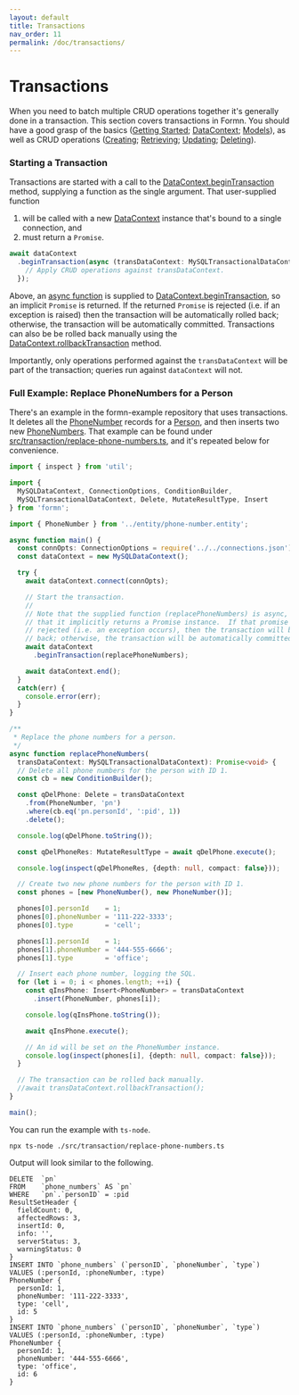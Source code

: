 ```yaml
---
layout: default
title: Transactions
nav_order: 11
permalink: /doc/transactions/
---
```


# Transactions

When you need to batch multiple CRUD operations together it's generally done
in a transaction.  This section covers transactions in Formn.  You should have
a good grasp of the basics ([Getting Started](../getting-started/);
[DataContext](../datacontext/); [Models](../models/)), as well as CRUD
operations ([Creating](../creating/); [Retrieving](../retrieving/);
[Updating](../updating/); [Deleting](../deleting)).

### Starting a Transaction

Transactions are started with a call to the
[DataContext.beginTransaction](../../api-doc/latest/classes/datacontext.html#begintransaction)
method, supplying a function as the single argument.  That user-supplied
function

1. will be called with a new
   [DataContext](../../api-doc/latest/classes/datacontext.html) instance that's
   bound to a single connection, and
2. must return a `Promise`.

```typescript
await dataContext
  .beginTransaction(async (transDataContext: MySQLTransactionalDataContext): Promise<void> => {
    // Apply CRUD operations against transDataContext.
  });
```

Above, an [async
function](https://developer.mozilla.org/en-US/docs/Web/JavaScript/Reference/Statements/async_function)
is supplied to
[DataContext.beginTransaction](../../api-doc/latest/classes/datacontext.html#begintransaction),
so an implicit `Promise` is returned.  If the returned `Promise` is rejected
(i.e. if an exception is raised) then the transaction will be automatically
rolled back; otherwise, the transaction will be automatically committed.
Transactions can also be be rolled back manually using the
[DataContext.rollbackTransaction](../../api-doc/latest/classes/mysqltransactionaldatacontext.html#rollbacktransaction)
method.

Importantly, only operations performed against the `transDataContext` will be
part of the transaction; queries run against `dataContext` will not.

### Full Example: Replace PhoneNumbers for a Person

There's an example in the formn-example repository that uses transactions.  It
deletes all the
[PhoneNumber](https://github.com/benbotto/formn-example/blob/master/src/entity/phone-number.entity.ts)
records for a
[Person](https://github.com/benbotto/formn-example/blob/master/src/entity/person.entity.ts),
and then inserts two new
[PhoneNumbers](https://github.com/benbotto/formn-example/blob/master/src/entity/phone-number.entity.ts).
That example can be found under
[src/transaction/replace-phone-numbers.ts](//github.com/benbotto/formn-example/blob/master/src/transaction/replace-phone-numbers.ts),
and it's repeated below for convenience.

```typescript
import { inspect } from 'util';

import {
  MySQLDataContext, ConnectionOptions, ConditionBuilder,
  MySQLTransactionalDataContext, Delete, MutateResultType, Insert
} from 'formn';

import { PhoneNumber } from '../entity/phone-number.entity';

async function main() {
  const connOpts: ConnectionOptions = require('../../connections.json');
  const dataContext = new MySQLDataContext();

  try {
    await dataContext.connect(connOpts);

    // Start the transaction.
    //
    // Note that the supplied function (replacePhoneNumbers) is async, meaning
    // that it implicitly returns a Promise instance.  If that promise is
    // rejected (i.e. an exception occurs), then the transaction will be rolled
    // back; otherwise, the transaction will be automatically committed.
    await dataContext
      .beginTransaction(replacePhoneNumbers);

    await dataContext.end();
  }
  catch(err) {
    console.error(err);
  }
}

/**
 * Replace the phone numbers for a person.
 */
async function replacePhoneNumbers(
  transDataContext: MySQLTransactionalDataContext): Promise<void> {
  // Delete all phone numbers for the person with ID 1.
  const cb = new ConditionBuilder();

  const qDelPhone: Delete = transDataContext
    .from(PhoneNumber, 'pn')
    .where(cb.eq('pn.personId', ':pid', 1))
    .delete();

  console.log(qDelPhone.toString());

  const qDelPhoneRes: MutateResultType = await qDelPhone.execute();

  console.log(inspect(qDelPhoneRes, {depth: null, compact: false}));

  // Create two new phone numbers for the person with ID 1.
  const phones = [new PhoneNumber(), new PhoneNumber()];

  phones[0].personId    = 1;
  phones[0].phoneNumber = '111-222-3333';
  phones[0].type        = 'cell';

  phones[1].personId    = 1;
  phones[1].phoneNumber = '444-555-6666';
  phones[1].type        = 'office';

  // Insert each phone number, logging the SQL.
  for (let i = 0; i < phones.length; ++i) {
    const qInsPhone: Insert<PhoneNumber> = transDataContext
      .insert(PhoneNumber, phones[i]);

    console.log(qInsPhone.toString());

    await qInsPhone.execute();

    // An id will be set on the PhoneNumber instance.
    console.log(inspect(phones[i], {depth: null, compact: false}));
  }

  // The transaction can be rolled back manually.
  //await transDataContext.rollbackTransaction();
}

main();
```

You can run the example with `ts-node`.

```
npx ts-node ./src/transaction/replace-phone-numbers.ts
```

Output will look similar to the following.

```
DELETE  `pn`
FROM    `phone_numbers` AS `pn`
WHERE   `pn`.`personID` = :pid
ResultSetHeader {
  fieldCount: 0,
  affectedRows: 3,
  insertId: 0,
  info: '',
  serverStatus: 3,
  warningStatus: 0
}
INSERT INTO `phone_numbers` (`personID`, `phoneNumber`, `type`)
VALUES (:personId, :phoneNumber, :type)
PhoneNumber {
  personId: 1,
  phoneNumber: '111-222-3333',
  type: 'cell',
  id: 5
}
INSERT INTO `phone_numbers` (`personID`, `phoneNumber`, `type`)
VALUES (:personId, :phoneNumber, :type)
PhoneNumber {
  personId: 1,
  phoneNumber: '444-555-6666',
  type: 'office',
  id: 6
}
```

